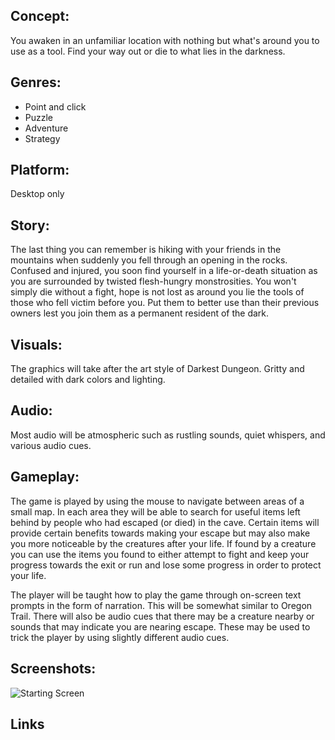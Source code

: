 ## Concept:
You awaken in an unfamiliar location with nothing but what's around you to use as a tool. Find your way out or die to what lies in the darkness.

## Genres: 
- Point and click   
- Puzzle  
- Adventure  
- Strategy  

## Platform:
Desktop only

## Story:
The last thing you can remember is hiking with your friends in the mountains when suddenly you fell through an opening in the rocks. 
Confused and injured, you soon find yourself in a life-or-death situation as you are surrounded by twisted flesh-hungry monstrosities. 
You won't simply die without a fight, hope is not lost as around you lie the tools of those who fell victim before you. Put them to better
use than their previous owners lest you join them as a permanent resident of the dark.

## Visuals:
The graphics will take after the art style of Darkest Dungeon. Gritty and detailed with dark colors and lighting.

## Audio:
Most audio will be atmospheric such as rustling sounds, quiet whispers, and various audio cues.

## Gameplay:
The game is played by using the mouse to navigate between areas of a small map. In each area they will be able to search for useful items left behind by 
people who had escaped (or died) in the cave. Certain items will provide certain benefits towards making your escape but may also make you
more noticeable by the creatures after your life. If found by a creature you can use the items you found to either attempt to fight and keep your progress
towards the exit or run and lose some progress in order to protect your life.

The player will be taught how to play the game through on-screen text prompts in the form of narration. This will be somewhat similar to 
Oregon Trail. There will also be audio cues that there may be a creature nearby or sounds that may indicate you are nearing escape. These may 
be used to trick the player by using slightly different audio cues.

## Screenshots:

![Starting Screen](https://github.com/Shomnomnom/IGME-230/edit/master/StartingScreen.png)

## Links
